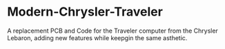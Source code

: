 # Modern-Chrysler-Traveler
A replacement PCB and Code for the Traveler computer from the Chrysler Lebaron, adding new features while keepgin the same asthetic.
